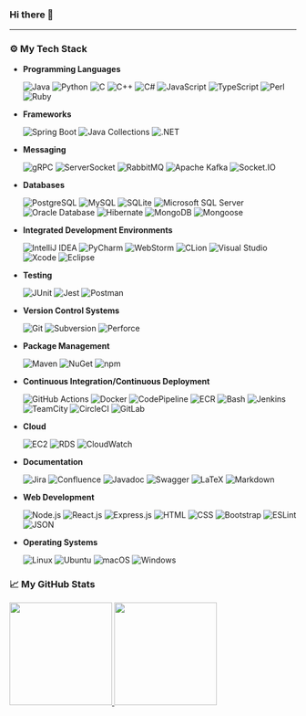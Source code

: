 ### Hi there 👋

---
### :gear: My Tech Stack

* **Programming Languages**

  ![Java](https://img.shields.io/badge/-Java-FFFFFF?style=flat&logo=openjdk&logoColor=007396)
  ![Python](https://img.shields.io/badge/-Python-FFFFFF?style=flat&logo=python&logoColor=3776AB)
  ![C](https://img.shields.io/badge/-C-FFFFFF?style=flat&logo=C&logoColor=A8B9CC)
  ![C++](https://img.shields.io/badge/-C++-FFFFFF?style=flat&logo=C%2B%2B&logoColor=00599C)
  ![C#](https://img.shields.io/badge/-C%23-FFFFFF?style=flat&logo=CSharp&logoColor=239120)
  ![JavaScript](https://img.shields.io/badge/-JavaScript-FFFFFF?style=flat&logo=javascript&logoColor=F7DF1E)
  ![TypeScript](https://img.shields.io/badge/-TypeScript-FFFFFF?style=flat&logo=typescript&logoColor=3178C6)
  ![Perl](https://img.shields.io/badge/-Perl-FFFFFF?style=flat&logo=Perl&logoColor=39457E)
  ![Ruby](https://img.shields.io/badge/-Ruby-FFFFFF?style=flat&logo=Ruby&logoColor=CC342D)

* **Frameworks**

  ![Spring Boot](https://img.shields.io/badge/-Spring%20Boot-FFFFFF?style=flat&logo=SpringBoot&logoColor=6DB33F)
  ![Java Collections](https://img.shields.io/badge/-Java%20Collections-FFFFFF?style=flat&logo=openjdk&logoColor=000000)
  ![.NET](https://img.shields.io/badge/-.NET-FFFFFF?style=flat&logo=DotNet&logoColor=512BD4)
  
* **Messaging**

  ![gRPC](https://img.shields.io/badge/-gRPC-FFFFFF?style=flat&logo=google&logoColor=4285F4)
  ![ServerSocket](https://img.shields.io/badge/-ServerSocket-FFFFFF?style=flat&logo=openjdk&logoColor=000000)
  ![RabbitMQ](https://img.shields.io/badge/-RabbitMQ-FFFFFF?style=flat&logo=rabbitmq&logoColor=FF6600)
  ![Apache Kafka](https://img.shields.io/badge/-Apache%20Kafka-FFFFFF?style=flat&logo=apachekafka&logoColor=231F20)
  ![Socket.IO](https://img.shields.io/badge/-Socket.IO-FFFFFF?style=flat&logo=socketdotio&logoColor=010101)

* **Databases**

  ![PostgreSQL](https://img.shields.io/badge/-PostgreSQL-FFFFFF?style=flat&logo=postgresql&logoColor=4169E1)
  ![MySQL](https://img.shields.io/badge/-MySQL-FFFFFF?style=flat&logo=MySQL&logoColor=4479A1)
  ![SQLite](https://img.shields.io/badge/-SQLite-FFFFFF?style=flat&logo=SQLite&logoColor=003B57)
  ![Microsoft SQL Server](https://img.shields.io/badge/-Microsoft%20SQL%20Server-FFFFFF?style=flat&logo=MicrosoftSQLServer&logoColor=CC2927)
  ![Oracle Database](https://img.shields.io/badge/-Oracle%20Database-FFFFFF?style=flat&logo=Oracle&logoColor=F80000)
  ![Hibernate](https://img.shields.io/badge/-Hibernate-FFFFFF?style=flat&logo=hibernate&logoColor=59666C)
  ![MongoDB](https://img.shields.io/badge/-MongoDB-FFFFFF?style=flat&logo=mongodb&logoColor=47A248)
  ![Mongoose](https://img.shields.io/badge/-Mongoose-FFFFFF?style=flat&logo=mongoose&logoColor=F80000)

* **Integrated Development Environments**

  ![IntelliJ IDEA](https://img.shields.io/badge/-IntelliJ%20IDEA-FFFFFF?style=flat&logo=IntelliJIDEA&logoColor=000000)
  ![PyCharm](https://img.shields.io/badge/-PyCharm-FFFFFF?style=flat&logo=PyCharm&logoColor=000000)
  ![WebStorm](https://img.shields.io/badge/-WebStorm-FFFFFF?style=flat&logo=WebStorm&logoColor=000000)
  ![CLion](https://img.shields.io/badge/-CLion-FFFFFF?style=flat&logo=clion&logoColor=000000)
  ![Visual Studio](https://img.shields.io/badge/-Visual%20Studio-FFFFFF?style=flat&logo=visual-studio&logoColor=5C2D91)
  ![Xcode](https://img.shields.io/badge/-Xcode-FFFFFF?style=flat&logo=xcode&logoColor=147EFB)
  ![Eclipse](https://img.shields.io/badge/-Eclipse-FFFFFF?style=flat&logo=eclipseide&logoColor=2C2255)
    
* **Testing**
  
  ![JUnit](https://img.shields.io/badge/-JUnit-FFFFFF?style=flat&logo=JUnit5&logoColor=25A162)
  ![Jest](https://img.shields.io/badge/-Jest-FFFFFF?style=flat&logo=Jest&logoColor=C21325)
  ![Postman](https://img.shields.io/badge/-Postman-FFFFFF?style=flat&logo=Postman&logoColor=FF6C37)

* **Version Control Systems**

  ![Git](https://img.shields.io/badge/-Git-FFFFFF?style=flat&logo=git&logoColor=F05032)
  ![Subversion](https://img.shields.io/badge/-Subversion-FFFFFF?style=flat&logo=subversion&logoColor=809CC9)
  ![Perforce](https://img.shields.io/badge/-Perforce-FFFFFF?style=flat&logo=perforce&logoColor=404040)
  
* **Package Management**

  ![Maven](https://img.shields.io/badge/-Apache%20Maven-FFFFFF?style=flat&logo=apache-maven&logoColor=C71A36)
  ![NuGet](https://img.shields.io/badge/-NuGet-FFFFFF?style=flat&logo=nuget&logoColor=004880)
  ![npm](https://img.shields.io/badge/-npm-FFFFFF?style=flat&logo=npm&logoColor=CB3837)
  
* **Continuous Integration/Continuous Deployment**

  ![GitHub Actions](https://img.shields.io/badge/-GitHub%20Actions-FFFFFF?style=flat&logo=githubactions&logoColor=2088FF)
  ![Docker](https://img.shields.io/badge/-Docker-FFFFFF?style=flat&logo=docker&logoColor=2496ED)
  ![CodePipeline](https://img.shields.io/badge/-AWS%20CodePipeline-FFFFFF?style=flat&logo=amazonaws&logoColor=232F3E)
  ![ECR](https://img.shields.io/badge/-Amazon%20ECR-FFFFFF?style=flat&logo=amazonaws&logoColor=232F3E)
  ![Bash](https://img.shields.io/badge/-Bash-FFFFFF?style=flat&logo=gnubash&logoColor=4EAA25)
  ![Jenkins](https://img.shields.io/badge/-Jenkins-FFFFFF?style=flat&logo=Jenkins&logoColor=D24939)
  ![TeamCity](https://img.shields.io/badge/-TeamCity-FFFFFF?style=flat&logo=TeamCity&logoColor=000000)
  ![CircleCI](https://img.shields.io/badge/-CircleCI-FFFFFF?style=flat&logo=circleci&logoColor=343434)
  ![GitLab](https://img.shields.io/badge/-GitLab-FFFFFF?style=flat&logo=gitlab&logoColor=FC6D26)
  
* **Cloud**

  ![EC2](https://img.shields.io/badge/-Amazon%20EC2-FFFFFF?style=flat&logo=amazonec2&logoColor=FF9900)
  ![RDS](https://img.shields.io/badge/-Amazon%20RDS-FFFFFF?style=flat&logo=amazonrds&logoColor=527FFF)
  ![CloudWatch](https://img.shields.io/badge/-Amazon%20CloudWatch-FFFFFF?style=flat&logo=amazoncloudwatch&logoColor=FF4F8B)
 
* **Documentation**

  ![Jira](https://img.shields.io/badge/-Jira-FFFFFF?style=flat&logo=JiraSoftware&logoColor=0052CC)
  ![Confluence](https://img.shields.io/badge/-Confluence-FFFFFF?style=flat&logo=Confluence&logoColor=172B4D)
  ![Javadoc](https://img.shields.io/badge/-Javadoc-FFFFFF?style=flat&logo=openjdk&logoColor=000000)
  ![Swagger](https://img.shields.io/badge/-Swagger-FFFFFF?style=flat&logo=Swagger&logoColor=85EA2D)
  ![LaTeX](https://img.shields.io/badge/-LaTeX-FFFFFF?style=flat&logo=LaTeX&logoColor=008080)
  ![Markdown](https://img.shields.io/badge/-Markdown-FFFFFF?style=flat&logo=Markdown&logoColor=000000)

* **Web Development**
  
  ![Node.js](https://img.shields.io/badge/-Node.js-FFFFFF?style=flat&logo=nodedotjs&logoColor=339933)
  ![React.js](https://img.shields.io/badge/-React.js-FFFFFF?style=flat&logo=react&logoColor=61DAFB)
  ![Express.js](https://img.shields.io/badge/-Express.js-FFFFFF?style=flat&logo=express&logoColor=000000)
  ![HTML](https://img.shields.io/badge/-HTML-FFFFFF?style=flat&logo=html5&logoColor=E34F26)
  ![CSS](https://img.shields.io/badge/-CSS-FFFFFF?style=flat&logo=css3&logoColor=1572B6)
  ![Bootstrap](https://img.shields.io/badge/-Bootstrap-FFFFFF?style=flat&logo=bootstrap&logoColor=7952B3)
  ![ESLint](https://img.shields.io/badge/-ESLint-FFFFFF?style=flat&logo=eslint&logoColor=4B32C3)
  ![JSON](https://img.shields.io/badge/-JSON-FFFFFF?style=flat&logo=JSON&logoColor=000000)

* **Operating Systems**

  ![Linux](https://img.shields.io/badge/-Linux-FFFFFF?style=flat&logo=linux&logoColor=FCC624)
  ![Ubuntu](https://img.shields.io/badge/-Ubuntu-FFFFFF?style=flat&logo=ubuntu&logoColor=E95420)
  ![macOS](https://img.shields.io/badge/-macOS-FFFFFF?style=flat&logo=macos&logoColor=000000)
  ![Windows](https://img.shields.io/badge/-Windows-FFFFFF?style=flat&logo=windows&logoColor=0078D6)

### &#x1f4c8;  My GitHub Stats
<p align="left">
  <a href="https://github.com/mujingw">
    <img height="180em" src="https://github-readme-stats.vercel.app/api?username=mujingw&show_icons=true&theme=algolia&include_all_commits=true&count_private=true"/>
    <img height="180em" src="https://github-readme-streak-stats.herokuapp.com/?user=mujingw&theme=algolia"/>
  </a>
</p>
